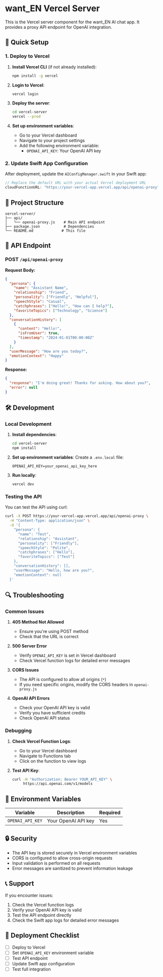 # want_EN Vercel Server

This is the Vercel server component for the want_EN AI chat app. It provides a proxy API endpoint for OpenAI integration.

## 🚀 Quick Setup

### 1. Deploy to Vercel

1. **Install Vercel CLI** (if not already installed):
   ```bash
   npm install -g vercel
   ```

2. **Login to Vercel**:
   ```bash
   vercel login
   ```

3. **Deploy the server**:
   ```bash
   cd vercel-server
   vercel --prod
   ```

4. **Set up environment variables**:
   - Go to your Vercel dashboard
   - Navigate to your project settings
   - Add the following environment variable:
     - `OPENAI_API_KEY`: Your OpenAI API key

### 2. Update Swift App Configuration

After deployment, update the `AIConfigManager.swift` in your Swift app:

```swift
// Replace the default URL with your actual Vercel deployment URL
cloudFunctionURL: "https://your-vercel-app.vercel.app/api/openai-proxy"
```

## 📁 Project Structure

```
vercel-server/
├── api/
│   └── openai-proxy.js    # Main API endpoint
├── package.json           # Dependencies
└── README.md             # This file
```

## 🔧 API Endpoint

### POST `/api/openai-proxy`

**Request Body:**
```json
{
  "persona": {
    "name": "Assistant Name",
    "relationship": "Friend",
    "personality": ["Friendly", "Helpful"],
    "speechStyle": "Casual",
    "catchphrases": ["Hello!", "How can I help?"],
    "favoriteTopics": ["Technology", "Science"]
  },
  "conversationHistory": [
    {
      "content": "Hello!",
      "isFromUser": true,
      "timestamp": "2024-01-01T00:00:00Z"
    }
  ],
  "userMessage": "How are you today?",
  "emotionContext": "Happy"
}
```

**Response:**
```json
{
  "response": "I'm doing great! Thanks for asking. How about you?",
  "error": null
}
```

## 🛠️ Development

### Local Development

1. **Install dependencies**:
   ```bash
   cd vercel-server
   npm install
   ```

2. **Set up environment variables**:
   Create a `.env.local` file:
   ```
   OPENAI_API_KEY=your_openai_api_key_here
   ```

3. **Run locally**:
   ```bash
   vercel dev
   ```

### Testing the API

You can test the API using curl:

```bash
curl -X POST https://your-vercel-app.vercel.app/api/openai-proxy \
  -H "Content-Type: application/json" \
  -d '{
    "persona": {
      "name": "Test",
      "relationship": "Assistant",
      "personality": ["Friendly"],
      "speechStyle": "Polite",
      "catchphrases": ["Hello"],
      "favoriteTopics": ["Test"]
    },
    "conversationHistory": [],
    "userMessage": "Hello, how are you?",
    "emotionContext": null
  }'
```

## 🔍 Troubleshooting

### Common Issues

1. **405 Method Not Allowed**
   - Ensure you're using POST method
   - Check that the URL is correct

2. **500 Server Error**
   - Verify `OPENAI_API_KEY` is set in Vercel dashboard
   - Check Vercel function logs for detailed error messages

3. **CORS Issues**
   - The API is configured to allow all origins (`*`)
   - If you need specific origins, modify the CORS headers in `openai-proxy.js`

4. **OpenAI API Errors**
   - Check your OpenAI API key is valid
   - Verify you have sufficient credits
   - Check OpenAI API status

### Debugging

1. **Check Vercel Function Logs**:
   - Go to your Vercel dashboard
   - Navigate to Functions tab
   - Click on the function to view logs

2. **Test API Key**:
   ```bash
   curl -H "Authorization: Bearer YOUR_API_KEY" \
        https://api.openai.com/v1/models
   ```

## 📝 Environment Variables

| Variable | Description | Required |
|----------|-------------|----------|
| `OPENAI_API_KEY` | Your OpenAI API key | Yes |

## 🔒 Security

- The API key is stored securely in Vercel environment variables
- CORS is configured to allow cross-origin requests
- Input validation is performed on all requests
- Error messages are sanitized to prevent information leakage

## 📞 Support

If you encounter issues:

1. Check the Vercel function logs
2. Verify your OpenAI API key is valid
3. Test the API endpoint directly
4. Check the Swift app logs for detailed error messages

## 🚀 Deployment Checklist

- [ ] Deploy to Vercel
- [ ] Set `OPENAI_API_KEY` environment variable
- [ ] Test API endpoint
- [ ] Update Swift app configuration
- [ ] Test full integration 